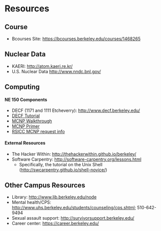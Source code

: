 # Resources

## Course

* Bcourses Site: <https://bcourses.berkeley.edu/courses/1468265>

## Nuclear Data

* KAERI: <http://atom.kaeri.re.kr/>
* U.S. Nuclear Data <http://www.nndc.bnl.gov/>

## Computing 

#### NE 150 Components
* DECF (1171 and 1111 Etcheverry): <http://www.decf.berkeley.edu/>
* [DECF Tutorial](computing/decf_tutorial.md)
* [MCNP Walkthrough](computing/mcnp_walkthrough.md)
* [MCNP Primer](http://bl831.als.lbl.gov/~mcfuser/publications/MCNP/MCNP_primer.pdf)
* [RSICC MCNP request info](computing/rsicc_instructions.md)

#### External Resources
* The Hacker Within: <http://thehackerwithin.github.io/berkeley/>
* Software Carpentry: <http://software-carpentry.org/lessons.html>
	* Specifically, the tutorial on the Unix Shell (<http://swcarpentry.github.io/shell-novice/>)

## Other Campus Resources

* Library: <http://www.lib.berkeley.edu/node>
* Mental health/CPS: <http://www.uhs.berkeley.edu/students/counseling/cps.shtml>; 510-642-9494
* Sexual assault support: <http://survivorsupport.berkeley.edu/>
* Career center: <https://career.berkeley.edu/>

